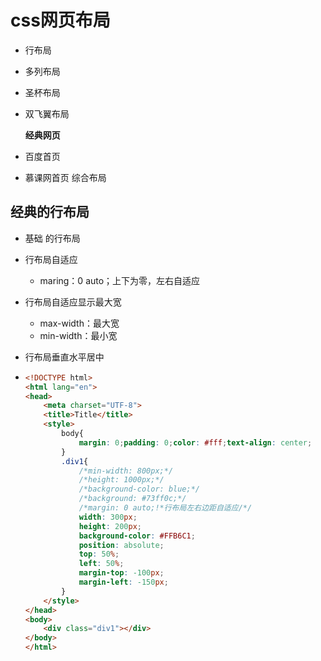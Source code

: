 # css网页布局

- 行布局
- 多列布局
- 圣杯布局
- 双飞翼布局

  **经典网页**

- 百度首页
- 慕课网首页 综合布局

## 经典的行布局

- 基础 的行布局

- 行布局自适应

  - maring：0 auto；上下为零，左右自适应

- 行布局自适应显示最大宽

  - max-width：最大宽
  - min-width：最小宽

- 行布局垂直水平居中

- ```html
  <!DOCTYPE html>
  <html lang="en">
  <head>
      <meta charset="UTF-8">
      <title>Title</title>
      <style>
          body{
              margin: 0;padding: 0;color: #fff;text-align: center;
          }
          .div1{
              /*min-width: 800px;*/
              /*height: 1000px;*/
              /*background-color: blue;*/
              /*background: #73ff0c;*/
              /*margin: 0 auto;!*行布局左右边距自适应/*/
              width: 300px;
              height: 200px;
              background-color: #FFB6C1;
              position: absolute;
              top: 50%;
              left: 50%;
              margin-top: -100px;
              margin-left: -150px;
          }
      </style>
  </head>
  <body>
      <div class="div1"></div>
  </body>
  </html>
  ```
